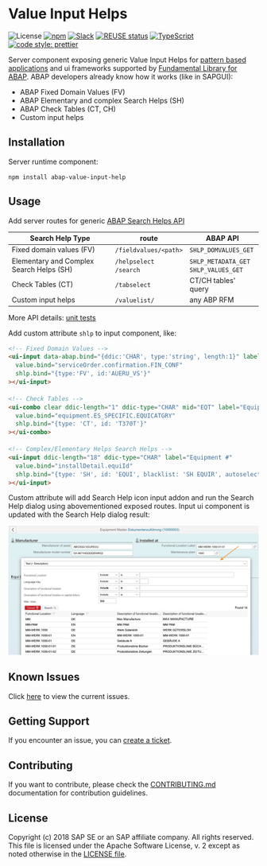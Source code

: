 # Value Input Helps <!-- omit in toc -->

![License](https://img.shields.io/npm/l/abap-value-input-help)
[![npm](https://img.shields.io/npm/v/abap-value-input-help)](https://www.npmjs.com/package/abap-value-input-help)
[![Slack](https://img.shields.io/badge/slack-ui--fundamentals-blue.svg?logo=slack)](https://join.slack.com/t/ui-fundamentals/shared_invite/enQtNTIzOTU0Mzc2NTc5LWQzZWI5MWFhYjE5OTc4YzliN2JhOTc1ZjQxZTg1YjZiMWZiYzRkNjMwYzgyMmFkYmNhZDVjMWE5MDIzOWEzMmM)
[![REUSE status](https://api.reuse.software/badge/github.com/SAP/fundamental-tools)](https://api.reuse.software/info/github.com/SAP/fundamental-tools)
[![TypeScript](https://img.shields.io/badge/%3C%2F%3E-TypeScript-%230074c1.svg)](https://www.typescriptlang.org/)
[![code style: prettier](https://img.shields.io/badge/code_style-prettier-f8bc45.svg)](https://github.com/prettier/prettier)

Server component exposing generic Value Input Helps for [pattern based applications](https://github.com/SAP/fundamental-tools/blob/main/doc/app.md) and ui frameworks supported by [Fundamental Library for ABAP](https://github.com/SAP/fundamental-tools). ABAP developers already know how it works (like in SAPGUI):

- ABAP Fixed Domain Values (FV)
- ABAP Elementary and complex Search Helps (SH)
- ABAP Check Tables (CT, CH)
- Custom input helps

## Installation

Server runtime component:

```shell
npm install abap-value-input-help
```

## Usage

Add server routes for generic [ABAP Search Helps API](./abap-api/README.md)

| Search Help Type                         | route                       | ABAP API                                  |
| ---------------------------------------- | --------------------------- | ----------------------------------------- |
| Fixed domain values (FV)                 | `/fieldvalues/<path>`       | `SHLP_DOMVALUES_GET`                      |
| Elementary and Complex Search Helps (SH) | `/helpselect`<br/>`/search` | `SHLP_METADATA_GET`<br/>`SHLP_VALUES_GET` |
| Check Tables (CT)                        | `/tabselect`                | CT/CH tables' query                       |
| Custom input helps                       | `/valuelist/`               | any ABP RFM                               |

More API details: [unit tests](https://github.com/SAP/fundamental-tools/tree/main/abap-value-input-help/tests)

Add custom attribute `shlp` to input component, like:

```html
<!-- Fixed Domain Values -->
<ui-input data-abap.bind="{ddic:'CHAR', type:'string', length:1}" label="Partial/Final Confirmation"
  value.bind="serviceOrder.confirmation.FIN_CONF"
  shlp.bind="{type:'FV', id:'AUERU_VS'}"
></ui-input>

<!-- Check Tables -->
<ui-combo clear ddic-length="1" ddic-type="CHAR" mid="EQT" label="Equipment category"
  value.bind="equipment.ES_SPECIFIC.EQUICATGRY"
  shlp.bind="{type: 'CT', id: 'T370T'}"
></ui-combo>

<!-- Complex/Elementary Helps Search Helps -->
<ui-input ddic-length="18" ddic-type="CHAR" label="Equipment #"
  value.bind="installDetail.equiId"
  shlp.bind="{type: 'SH', id: 'EQUI', blacklist: 'SH EQUIR', autoselect: 'SH EQUIT'}"
></ui-input>
```

Custom attribute will add Search Help icon input addon and run the Search Help dialog using abovementioned exposed routes. Input ui component is updated with the Search Help dialog result:

![](https://raw.githubusercontent.com/SAP/fundamental-tools/main/abap-value-input-help/doc/assets/ValueInputHelpsDialog.jpg)

## Known Issues

Click [here](https://github.com/SAP/fundamental-tools/issues) to view the current issues.

## Getting Support

If you encounter an issue, you can [create a ticket](https://github.com/SAP/fundamental-tools/issues/new).

## Contributing

If you want to contribute, please check the [CONTRIBUTING.md](https://github.com/SAP/fundamental-tools#contributing) documentation for contribution guidelines.

## License

Copyright (c) 2018 SAP SE or an SAP affiliate company. All rights reserved. This file is licensed under the Apache Software License, v. 2 except as noted otherwise in the [LICENSE file](https://github.com/SAP/fundamental-tools#license).
